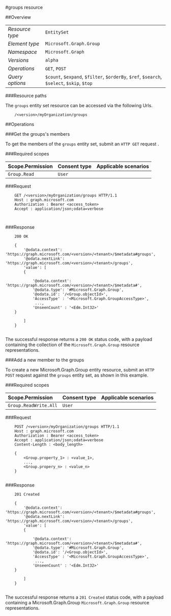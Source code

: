 #groups resource

 



##Overview

|  |  | 
| :-- | :-- | 
| _Resource type_ | `EntitySet` | 
| _Element type_ | `Microsoft.Graph.Group` | 
| _Namespace_ | `Microsoft.Graph` | 
| _Versions_ | `alpha` | 
| _Operations_ | `GET`, `POST` | 
| _Query options_ | `$count`, `$expand`, `$filter`, `$orderBy`, `$ref`, `$search`, `$select`, `$skip`, `$top` | 


###Resource paths

The `groups` entity set resource can be accessed via the following Urls. 

```
	/<version>/myOrganization/groups
```





##Operations

###Get the groups's members

To get the members of the `groups` entity set, submit an `HTTP GET` request .  

###Required scopes

| Scope.Permission | Consent type | Applicable scenarios | 
| :-- | :-- | :-- | 
| `Group.Read` | `User` |  | 
###Request

```
	GET /<version>/myOrganization/groups HTTP/1.1
	Host : graph.microsoft.com
	Authorization : Bearer <access_token>
	Accept : application/json;odata=verbose
	
	
```

###Response

```
	200 OK
	
	{
		'@odata.context': 'https://graph.microsoft.com/<version>/<tenant>/$metadata#groups',
		'@odata.nextLink': 'https://graph.microsoft.com/<version>/<tenant>/groups',
		'value': [ 
		{
	
			'@odata.context': 'https://graph.microsoft.com/<version>/<tenant>/$metadata#',
			'@odata.type': '#Microsoft.Graph.Group',
			'@odata.id': '/<Group.objectId>',
			'AccessType' : '<Microsoft.Graph.GroupAccessType>',
			 ...,
			'UnseenCount' : '<Edm.Int32>'
	}
	
		]
	}
	
```

The successful response returns a `200 OK` status code, with a payload containing the collection of the `Microsoft.Graph.Group` resource representations. 

###Add a new member to the groups

To create a new Microsoft.Graph.Group entity resource, submit an `HTTP POST` request against the `groups` entity set, as shown in this example. 

###Required scopes

| Scope.Permission | Consent type | Applicable scenarios | 
| :-- | :-- | :-- | 
| `Group.ReadWrite.All` | `User` |  | 
###Request

```
	POST /<version>/myOrganization/groups HTTP/1.1
	Host : graph.microsoft.com
	Authorization : Bearer <access_token>
	Accept : application/json;odata=verbose
	Content-Length : <body_length>
	
	{
		<Group.property_1> : <value_1>,
		...,
		<Group.propery_n> : <value_n>
	}
	
```

###Response

```
	201 Created
	
	{
		'@odata.context': 'https://graph.microsoft.com/<version>/<tenant>/$metadata#groups',
		'@odata.nextLink': 'https://graph.microsoft.com/<version>/<tenant>/groups',
		'value': [ 
		{
	
			'@odata.context': 'https://graph.microsoft.com/<version>/<tenant>/$metadata#',
			'@odata.type': '#Microsoft.Graph.Group',
			'@odata.id': '/<Group.objectId>',
			'AccessType' : '<Microsoft.Graph.GroupAccessType>',
			 ...,
			'UnseenCount' : '<Edm.Int32>'
	}
	
		]
	}
	
```

The successful response returns a `201 Created` status code, with a payload containing a Microsoft.Graph.Group `Microsoft.Graph.Group` resource representations. 



